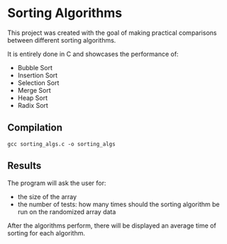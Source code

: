 # Sorting Algorithms

This project was created with the goal of making practical comparisons between different sorting algorithms.

It is entirely done in C and showcases the performance of:

- Bubble Sort
- Insertion Sort
- Selection Sort
- Merge Sort
- Heap Sort
- Radix Sort

## Compilation

```shell
gcc sorting_algs.c -o sorting_algs
```

## Results

The program will ask the user for:

- the size of the array
- the number of tests: how many times should the sorting algorithm be run on the randomized array data

After the algorithms perform, there will be displayed an average time of sorting for each algorithm.


